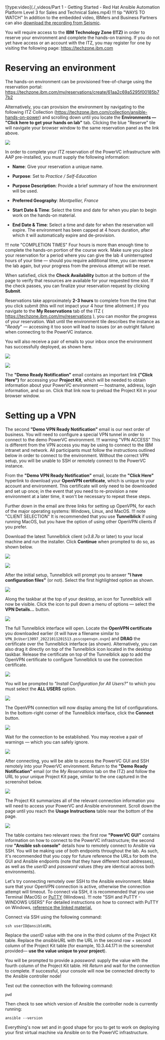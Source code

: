 ![type:video](./_videos/Part 1 - Getting Started - Red Hat Ansible Automation Platform Level 3 for Sales and Technical Sales.mp4)
!!! tip "WAYS TO WATCH"
    In addition to the embedded video, IBMers and Business Partners can also <a href="https://ibm.seismic.com/Link/Content/DCFGW2RT6jVGm82VTDMJ6TdDJC4V" target="_blank">download the recording from Seismic</a>.

You will require access to the **IBM Technology Zone (ITZ)** in order to reserve your environment and complete the hands-on training. If you do not yet have access or an account with the ITZ, you may register for one by visiting the following page: <a href="https://techzone.ibm.com" target="_blank">https://techzone.ibm.com</a>

#
# Reserving an environment

The hands-on environment can be provisioned free-of-charge using the reservation portal: <a href="https://techzone.ibm.com/my/reservations/create/61aa2c69a5295f00185b77b2" target="_blank">https://techzone.ibm.com/my/reservations/create/61aa2c69a5295f00185b77b2</a>

Alternatively, you can provision the environment by navigating to the following ITZ Collection (<a href="https://techzone.ibm.com/collection/ansible-hands-on-power" target="_blank">https://techzone.ibm.com/collection/ansible-hands-on-power</a>) and scrolling down until you locate the **Environments — "Click here to get your hands on lab"** tab. Clicking the blue "Reserve" tile will navigate your browser window to the same reservation panel as the link above.

![](_attachments/part1_figure1.png)

In order to complete your ITZ reservation of the PowerVC infrastructure with AAP pre-installed, you must supply the following information:

- **Name**: Give your reservation a unique name.

- **Purpose**: Set to *Practice / Self-Education*

- **Purpose Description**: Provide a brief summary of how the environment will be used.

- **Preferred Geography**: *Montpellier, France*

- **Start Date & Time**: Select the time and date for when you plan to begin work on the hands-on material.

- **End Date & Time**: Select a time and date for when the reservation will expire. The environment has been capped at 4 hours duration, after which it will automatically expire and de-provision.

!!! note "COMPLETION TIMES"
    Four hours is more than enough time to complete the hands-on portion of the course work. Make sure you place your reservation for a period where you can give the lab 4 uninterrupted hours of your time — should you require additional time, you can reserve the lab again, but your progress from the previous attempt will be reset.

When satisfied, click the **Check Availability** button at the bottom of the page to verify that resources are available for your requested time slot. If the check passes, you can finalize your reservation request by clicking **Submit**.

Reservations take approximately **2-3 hours** to complete from the time that you click submit (this will not impact your 4 hour time allotment.) If you navigate to the **My Reservations** tab of the ITZ ( <a href="https://techzone.ibm.com/my/reservations" target="_blank">https://techzone.ibm.com/my/reservations</a> ), you can monitor the progress of your reservation. Wait until the environment tile describes the instance as "*Ready*" — accessing it too soon will lead to issues (or an outright failure) when connecting to the PowerVC instance.

You will also receive a pair of emails to your inbox once the environment has successfully deployed, as shown here.

![](_attachments/part1_figure2.png)

![](_attachments/part1_figure3.png)

The **"Demo Ready Notification"** email contains an important link **("Click Here")** for accessing your **Project Kit**, which will be needed to obtain information about your PowerVC environment — hostname, address, login information, and so on. Click that link now to preload the Project Kit in your browser window.

#
# Setting up a VPN

The second **"Demo VPN Ready Notification"** email is our next order of business. You will need to configure a special VPN tunnel in order to connect to the demo PowerVC environment.
!!! warning "VPN ACCESS"
    This is different from the VPN access you may be using to connect to the IBM intranet and network. All participants must follow the instructions outlined below in order to connect to the environment. Without the correct VPN setup, you will be unable to SSH or remotely connect to the PowerVC instance.

From the **"Demo VPN Ready Notification"** email, locate the **"Click Here"** hyperlink to download your **OpenVPN certificate**, which is unique to your account and environment. This certificate will only need to be downloaded and set up once; in the event that you need to re-provision a new environment at a later time, it won't be necessary to repeat these steps.

Further down in the email are three links for setting up OpenVPN, for each of the major operating systems: Windows, Linux, and MacOS.
!!! note "CLIENT SELECTION"
    It is recommended that you use **Tunnelblick** if using running MacOS, but you have the option of using other OpenVPN clients if you prefer.

Download the latest Tunnelblick client (*v3.8.7a* or later) to your local machine and run the installer. Click **Continue** when prompted to do so, as shown below.

![](_attachments/part1_figure8.png)

![](_attachments/part1_figure9.png)

After the initial setup, Tunnelblick will prompt you to answer **"I have configuration files"** (or not). Select the first highlighted option as shown.

![](_attachments/part1_figure10.png)

Along the taskbar at the top of your desktop, an icon for Tunnelblick will now be visible. Click the icon to pull down a menu of options — select the **VPN Details...** button.

![](_attachments/part1_figure11.png)

The full Tunnelblick interface will open. Locate the **OpenVPN certificate** you downloaded earlier (it will have a filename similar to ```VPN_DcUser13097_20221011201513.psscopenvpn.ovpn```) and **DRAG** the certificate over the Tunnelblick interface (as shown). Alternatively, you can also drag it directly on top of the Tunnelblick icon located in the desktop taskbar. Release the certificate on top of the Tunnelblick app to add the OpenVPN certificate to configure Tunnelblick to use the connection certificate.

![](_attachments/part1_figure12.png)

You will be prompted to *"Install Configuration for All Users?"* to which you must select the **ALL USERS** option.

![](_attachments/part1_figure13.png)

The OpenVPN connection will now display among the list of configurations. In the bottom-right corner of the Tunnelblick interface, click the **Connect** button.

![](_attachments/part1_figure14.png)

Wait for the connection to be established. You may receive a pair of warnings — which you can safely ignore.

![](_attachments/part1_figure15.png)

After connecting, you will be able to access the PowerVC GUI and SSH remotely into your PowerVC environment. Return to the **"Demo Ready Notification"** email (or the *My Reservations* tab on the ITZ) and follow the URL to your unique Project Kit page, similar to the one captured in the screenshot below.

![](_attachments/part1_figure6.png)

The Project Kit summarizes all of the relevant connection information you will need to access your PowerVC and Ansible environment. Scroll down the page until you reach the **Usage Instructions** table near the bottom of the page.

![](_attachments/part1_figure7.png)

The table contains two relevant rows: the first row **"PowerVC GUI"** contains information on how to connect to the PowerVC infrastructure; the second row **"Ansible ssh console"** details how to remotely connect to Ansible via SSH. You will be making use of both endpoints throughout the lab. As such, it's recommended that you copy for future reference the URLs for both the GUI and Ansible endpoints (note that they have different host addresses), as well as the *userID* and *password* values (they are identical across both environments).

Let's try connecting remotely over SSH to the Ansible environment. Make sure that your OpenVPN connection is active, otherwise the connection attempt will timeout. To connect via SSH, it is recommended that you use Terminal (MacOS) or <a href="https://www.putty.org" target="_blank">PuTTY</a> (Windows).
!!! note "SSH and PuTTY - WINDOWS USERS"
    For detailed instructions on how to connect with PuTTY on Windows, <a href="https://ibm.box.com/s/d71tn63hutdxrjwh21qdzralrsxlcspe" target="_blank">reference the linked material.</a>

Connect via SSH using the following command:

```
ssh userID@ansibleURL
```

Replace the *userID* value with the one in the third column of the Project Kit table. Replace the *ansibleURL* with the URL in the second row + second column of the Project Kit table (for example, 10.3.44.171 in the screenshot provided— **use the value unique to your project**).

You will be prompted to provide a *password*: supply the value with the fourth column of the Project Kit table. Hit *Return* and wait for the connection to complete. If successful, your console will now be connected directly to the Ansible controller node!

Test out the connection with the following command:

```
pwd
```

Then check to see which version of Ansible the controller node is currently running:

```
ansible --version
```

Everything's now set and in good shape for you to get to work on deploying your first virtual machine via Ansible on to the PowerVC infrastructure.
